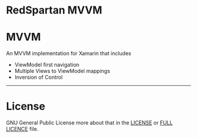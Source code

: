 **RedSpartan MVVM**
=====================
# MVVM
An MVVM implementation for Xamarin that includes
 - ViewModel first navigation
  - Multiple Views to ViewModel mappings
 - Inversion of Control
__________________

**License**
======

GNU General Public License more about that in the [LICENSE][1] or [FULL LICENCE][2] file. 

[1]: https://github.com/RedSpartan/MVVM/blob/master/LICENCE
[2]: https://github.com/RedSpartan/MVVM/blob/master/LICENCE.md
